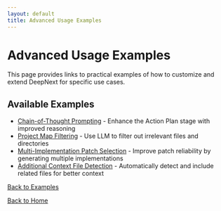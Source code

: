 ```yaml
---
layout: default
title: Advanced Usage Examples
---
```


# Advanced Usage Examples

This page provides links to practical examples of how to customize and extend DeepNext for specific use cases.

## Available Examples

- [Chain-of-Thought Prompting](./examples/example_chain_of_thoughts.html) - Enhance the Action Plan stage with improved reasoning
- [Project Map Filtering](./examples/example_project_map_filter.html) - Use LLM to filter out irrelevant files and directories
- [Multi-Implementation Patch Selection](./examples/example_multiple_implementations.html) - Improve patch reliability by generating multiple implementations
- [Additional Context File Detection](./examples/example_search_for_context_file.html) - Automatically detect and include related files for better context


[Back to Examples](../examples.html)


[Back to Home](./index.html)
